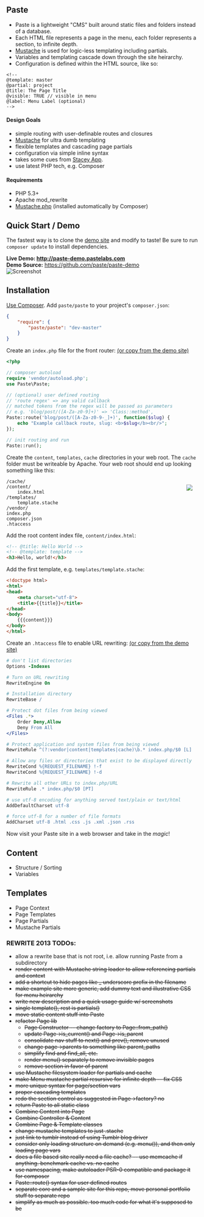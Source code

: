 ## Paste

- Paste is a lightweight "CMS" built around static files and folders instead of a database.
- Each HTML file represents a page in the menu, each folder represents a section, to infinite depth.
- [Mustache](http://mustache.github.io/) is used for logic-less templating including partials.
- Variables and templating cascade down through the site heirarchy.
- Configuration is defined within the HTML source, like so:

```
<!--  
@template: master  
@partial: project  
@title: The Page Title  
@visible: TRUE // visible in menu  
@label: Menu Label (optional)  
-->
```

#### Design Goals

- simple routing with user-definable routes and closures
- [Mustache](http://mustache.github.io/) for ultra dumb templating
- flexible templates and cascading page partials
- configuration via simple inline syntax
- takes some cues from [Stacey App](http://www.staceyapp.com/). 
- use latest PHP tech, e.g. Composer

#### Requirements

- PHP 5.3+
- Apache mod_rewrite
- [Mustache.php](https://github.com/bobthecow/mustache.php) (installed automatically by Composer)

## Quick Start / Demo

The fastest way is to clone the [demo site](https://github.com/paste/paste-demo) and modify to taste!  Be sure to run `composer update` to install dependencies.

**Live Demo: http://paste-demo.pastelabs.com**  
**Demo Source:** https://github.com/paste/paste-demo  
![Screenshot](http://paste-demo.pastelabs.com/assets/images/demo-site.png)


## Installation

[Use Composer](http://getcomposer.org/). Add `paste/paste` to your project's `composer.json`:
```json
{
    "require": {
        "paste/paste": "dev-master"
    }
}
```

Create an `index.php` file for the front router:
[(or copy from the demo site)](https://github.com/paste/paste-demo/blob/master/index.php)

```php
<?php

// composer autoload
require 'vendor/autoload.php';
use Paste\Paste;

// (optional) user defined routing
// 'route regex' => any valid callback
// matched tokens from the regex will be passed as parameters
// e.g. 'blog/post/([A-Za-z0-9]+)' => 'Class::method',
Paste::route('blog/post/([A-Za-z0-9-_]+)', function($slug) { 
	echo "Example callback route, slug: <b>$slug</b><br/>";
});

// init routing and run
Paste::run();
```
Create the `content`, `templates`, `cache` directories in your web root. The `cache` folder must be writeable by Apache. Your web root should end up looking something like this:

<img src="http://paste-demo.pastelabs.com/assets/images/content-example.png" align="right" style="margin: 15px;">

```
/cache/
/content/
	index.html
/templates/
	template.stache
/vendor/
index.php
composer.json
.htaccess
```

Add the root content index file, `content/index.html`:

```html
<!-- @title: Hello World -->
<!-- @template: template -->
<h3>Hello, world!</h3>
```

Add the first template, e.g. `templates/template.stache`:

```html
<!doctype html>
<html>
<head>
	<meta charset="utf-8">
	<title>{{title}}</title>
</head>
<body>
	{{{content}}}
</body>
</html>
```

Create an `.htaccess` file to enable URL rewriting:
[(or copy from the demo site)](https://github.com/paste/paste-demo/blob/master/.htaccess) 

```apache
# don't list directories
Options -Indexes

# Turn on URL rewriting
RewriteEngine On

# Installation directory
RewriteBase /

# Protect dot files from being viewed
<Files .*>
	Order Deny,Allow
	Deny From All
</Files>

# Protect application and system files from being viewed
RewriteRule ^(?:vendor|content|templates|cache)\b.* index.php/$0 [L]

# Allow any files or directories that exist to be displayed directly
RewriteCond %{REQUEST_FILENAME} !-f
RewriteCond %{REQUEST_FILENAME} !-d

# Rewrite all other URLs to index.php/URL
RewriteRule .* index.php/$0 [PT]

# use utf-8 encoding for anything served text/plain or text/html
AddDefaultCharset utf-8

# force utf-8 for a number of file formats
AddCharset utf-8 .html .css .js .xml .json .rss
```


Now visit your Paste site in a web browser and take in the _magic_!



## Content
- Structure / Sorting
- Variables

## Templates
- Page Context
- Page Templates
- Page Partials
- Mustache Partials


  
  
  
  
  
  
### REWRITE 2013 TODOs:


- allow a rewrite base that is not root, i.e. allow running Paste from a subdirectory
- ~~render content with Mustache string loader to allow referencing partials and context~~
- ~~add a shortcut to hide pages like _ underscore prefix in the filename~~
- ~~make example site more generic, add dummy text and illustrative CSS for menu heirarchy~~
- ~~write new description and a quick usage guide w/ screenshots~~
- ~~single template(), rest is partials()~~
- ~~move static content stuff into Paste~~
- ~~refactor Page lib~~
	- ~~Page Constructor -- change factory to Page::from_path()~~
	- ~~update Page->is_current() and Page->is\_parent~~
	- ~~consolidate nav stuff to next() and prev(), remove unused~~
	- ~~change page->parents to something like parent_paths~~
	- ~~simplify find and find_all, etc.~~
	- ~~render menu() separately to remove invisible pages~~
	- ~~remove section in favor of parent~~
- ~~use Mustache filesystem loader for partials and cache~~
- ~~make Menu mustache partial resursive for infinite depth -- fix CSS~~
- ~~more unique syntax for page/section vars~~
- ~~proper cascading templates~~
- ~~redo the section control as suggested in Page->factory? no~~
- ~~return Paste to all static class~~
- ~~Combine Content into Page~~
- ~~Combine Controller & Content~~
- ~~Combine Page & Template classes~~
- ~~change mustache templates to just .stache~~
- ~~just link to tumblr instead of using Tumblr blog driver~~
- ~~consider only loading structure on demand (e.g. menu()), and then only loading page vars~~
- ~~does a file based site really need a file cache? -- use memcache if anything. benchmark cache vs. no cache~~
- ~~use namespacing, make autoloader PSR-0 compatible and package it for composer~~
- ~~Paste::route() syntax for user defined routes~~
- ~~separate core and a sample site for this repo, move personal portfolio stuff to separate repo~~
- ~~simplify as much as possible. too much code for what it's supposed to be~~

